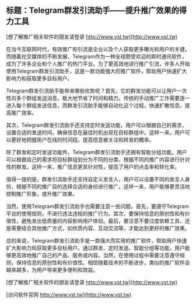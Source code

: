 ## **标题：Telegram群发引流助手——提升推广效果的得力工具**

[想了解推广相关软件的朋友请登录 http://www.vst.tw](http://www.vst.tw)

在当今互联网时代，有效推广和引流是企业以及个人获取更多曝光和用户的关键。而随着社交媒体的不断发展，Telegram作为一种全球颇受欢迎的即时通讯软件，成为了许多企业和个人推广的热门平台。为了更高效地进行推广引流，许多人开始使用Telegram群发引流助手，这是一款功能强大的推广软件，帮助用户快速扩大影响力和获取更多目标用户。

Telegram群发引流助手能带来哪些优势呢？首先，它的群发功能可以让用户一次性向多个群组发送消息，极大地节省了时间和精力。传统的手动推广工作需要逐一进入每个群组发送信息，而群发引流助手能够自动化这个过程，快速扩散信息，提高推广效率。

其次，Telegram群发引流助手还支持定时发送功能，用户可以根据自己的需求，设置合适的发送时间，确保信息在最佳时机出现在目标群组中。这样一来，用户可以更好地把握用户在线的时间段，提高信息被关注和转发的概率。

除了群发和定时发送功能外，Telegram群发引流助手还拥有智能分组功能。用户可以根据自己的需求将目标群组划分为不同的分类，根据不同的推广内容进行针对性的群发。这样一来，推广信息更具针对性，提高了用户的点击率和转化率。

值得一提的是，群发引流助手还支持自定义发言人，用户可以设置不同的发言人身份，根据不同的推广目的选择合适的身份进行推广。这样一来，用户能够更灵活地控制推广形象，提升推广效果。

当然，使用Telegram群发引流助手也需要注意一些问题。首先，要遵守Telegram平台的使用规则，不进行违法违规的推广行为。其次，要保持信息的原创性和有价值性，避免发出低质量的内容影响用户体验。最后，要注意不要过度依赖工具，还是需要结合其他推广方式，如优质内容、互动交流等，才能达到更好的推广效果。

总的来说，Telegram群发引流助手是一款强大而实用的推广软件，帮助用户快速扩大影响力和获取更多目标用户。通过群发、定时发送、智能分组等功能，用户能够更高效地推广自己的产品、服务或内容。当然，在使用过程中需要注意遵守规则，保持信息的原创性和有价值性。相信随着技术的不断进步，类似的推广软件会越来越多，为用户带来更多便利和效益。

[想了解推广相关软件的朋友请登录 http://www.vst.tw](http://www.vst.tw)


[访问软件官网 http://www.vst.tw](http://www.vst.tw)

